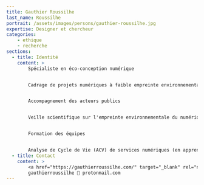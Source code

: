```yaml
---
title: Gauthier Roussilhe
last_name: Roussilhe
portrait: /assets/images/persons/gauthier-roussilhe.jpg
expertise: Designer et chercheur
categories:
    - ethique
    - recherche
sections:
  - title: Identité
    content: >
        Spécialiste en éco-conception numérique


        Cadrage de projets numériques à faible empreinte environnementale


        Accompagnement des acteurs publics


        Veille scientifique sur l'empreinte environnementale du numérique et son évolution


        Formation des équipes


        Analyse de Cycle de Vie (ACV) de services numériques (en apprentissage)
  - title: Contact
    content: >
        <a href="https://gauthierroussilhe.com/" target="_blank" rel="noreferrer">Site</a> –
        gauthierroussilhe 💬 protonmail.com
---
```

